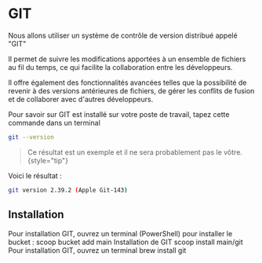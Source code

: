 # GIT

Nous allons utiliser un système de contrôle de version distribué appelé "GIT"

Il permet de suivre les modifications apportées à un ensemble de fichiers au fil du temps, ce qui facilite la collaboration entre les développeurs.

Il offre également des fonctionnalités avancées telles que la possibilité de revenir à des versions antérieures de fichiers, de gérer les conflits de fusion et de collaborer avec d'autres développeurs.

Pour savoir sur GIT est installé sur votre poste de travail, tapez cette commande dans un terminal

````Bash
git --version
````

> Ce résultat est un exemple et il ne sera probablement pas le vôtre.
{style="tip"}

Voici le résultat :

````Bash
git version 2.39.2 (Apple Git-143)
````

## Installation

<tabs>
    <tab title="WINDOWS">
        Pour installation GIT, ouvrez un terminal (PowerShell) pour installer le bucket :
        <code-block lang="Bash">
        scoop bucket add main
        </code-block>
        Installation de GIT
        <code-block lang="Bash">
        scoop install main/git
        </code-block>
    </tab>
    <tab title="MAC OS">
        Pour installation GIT, ouvrez un terminal
        <code-block lang="Bash">
        brew install git
        </code-block>
    </tab>
</tabs>